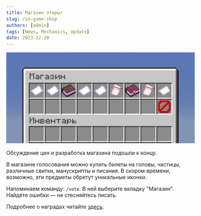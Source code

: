 ```yaml
---
title: Магазин открыт
slug: /in-game-shop
authors: [admin]
tags: [News, Mechanics, Update]
date: 2023-12-20
---
```


![Открытие внутриигрового Магазина наград HardShard](./img/magazin-nagrad-za-golosovanie-hardshard.jpg)

Обсуждение цен и разработка магазина подошли к концу.

<!-- truncate -->

В магазине голосования можно купить билеты на головы, частицы, различные свитки, манускрипты и писания. В скором времени, возможно, эти предметы обретут уникальные иконки.

Напоминаем команду: `/vote`. В ней выберите вкладку "Магазин". Найдёте ошибки — не стесняйтесь писать.

Подробнее о наградах читайте [здесь](/docs/voting#vote-rewards-store).